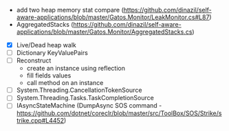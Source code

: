 - add two heap memory stat compare (https://github.com/dinazil/self-aware-applications/blob/master/Gatos.Monitor/LeakMonitor.cs#L87)
- AggregatedStacks (https://github.com/dinazil/self-aware-applications/blob/master/Gatos.Monitor/AggregatedStacks.cs)

-[x] Live/Dead heap walk
-[ ] Dictionary KeyValuePairs
-[ ] Reconstruct
    - create an instance using reflection
    - fill fields values
    - call method on an instance
-[ ] System.Threading.CancellationTokenSource    
-[ ] System.Threading.Tasks.TaskCompletionSource<TResult> 
-[ ] IAsyncStateMachine (DumpAsync SOS command - https://github.com/dotnet/coreclr/blob/master/src/ToolBox/SOS/Strike/strike.cpp#L4452)        